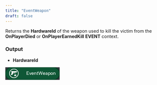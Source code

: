 ```yaml
---
title: "EventWeapon"
draft: false
---
```

Returns the **HardwareId** of the weapon used to kill the victim from the **OnPlayerDied** or **OnPlayerEarnedKill** **EVENT** context.
### Output
-   **HardwareId**

![EventWeapon](https://raw.githubusercontent.com/battlefield-portal-community/Image-CDN/main/portal_blocks/EventWeapon.png)